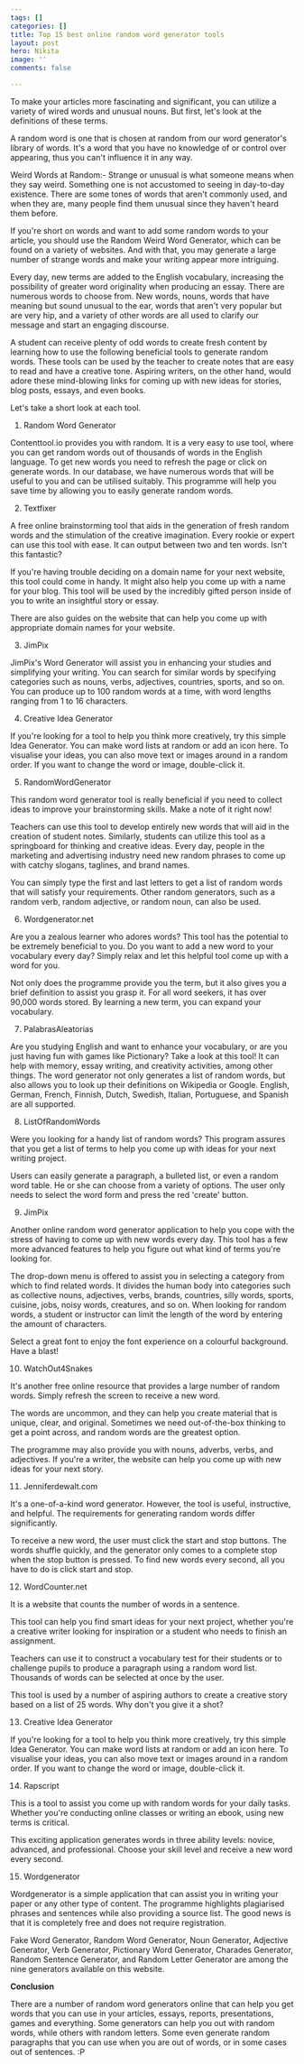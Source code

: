 ```yaml
---
tags: []
categories: []
title: Top 15 best online random word generator tools
layout: post
hero: Nikita
image: ''
comments: false

---
```


To make your articles more fascinating and significant, you can utilize a variety of wired words and unusual nouns. But first, let's look at the definitions of these terms.

A random word is one that is chosen at random from our word generator's library of words. It's a word that you have no knowledge of or control over appearing, thus you can't influence it in any way.

Weird Words at Random:- Strange or unusual is what someone means when they say weird. Something one is not accustomed to seeing in day-to-day existence. There are some tones of words that aren't commonly used, and when they are, many people find them unusual since they haven't heard them before.

If you're short on words and want to add some random words to your article, you should use the Random Weird Word Generator, which can be found on a variety of websites. And with that, you may generate a large number of strange words and make your writing appear more intriguing.

Every day, new terms are added to the English vocabulary, increasing the possibility of greater word originality when producing an essay. There are numerous words to choose from. New words, nouns, words that have meaning but sound unusual to the ear, words that aren't very popular but are very hip, and a variety of other words are all used to clarify our message and start an engaging discourse.

A student can receive plenty of odd words to create fresh content by learning how to use the following beneficial tools to generate random words. These tools can be used by the teacher to create notes that are easy to read and have a creative tone. Aspiring writers, on the other hand, would adore these mind-blowing links for coming up with new ideas for stories, blog posts, essays, and even books.

Let's take a short look at each tool.

1. Random Word Generator

Contenttool.io provides you with random. It is a very easy to use tool, where you can get random words out of thousands of words in the English language. To get new words you need to refresh the page or click on generate words. In our database, we have numerous words that will be useful to you and can be utilised suitably. This programme will help you save time by allowing you to easily generate random words.

2. Textfixer

A free online brainstorming tool that aids in the generation of fresh random words and the stimulation of the creative imagination. Every rookie or expert can use this tool with ease. It can output between two and ten words. Isn't this fantastic?

If you're having trouble deciding on a domain name for your next website, this tool could come in handy. It might also help you come up with a name for your blog. This tool will be used by the incredibly gifted person inside of you to write an insightful story or essay.

There are also guides on the website that can help you come up with appropriate domain names for your website.

3. JimPix

JimPix's Word Generator will assist you in enhancing your studies and simplifying your writing. You can search for similar words by specifying categories such as nouns, verbs, adjectives, countries, sports, and so on. You can produce up to 100 random words at a time, with word lengths ranging from 1 to 16 characters.

4. Creative Idea Generator

If you're looking for a tool to help you think more creatively, try this simple Idea Generator. You can make word lists at random or add an icon here. To visualise your ideas, you can also move text or images around in a random order. If you want to change the word or image, double-click it.

5. RandomWordGenerator

This random word generator tool is really beneficial if you need to collect ideas to improve your brainstorming skills. Make a note of it right now!

Teachers can use this tool to develop entirely new words that will aid in the creation of student notes. Similarly, students can utilize this tool as a springboard for thinking and creative ideas. Every day, people in the marketing and advertising industry need new random phrases to come up with catchy slogans, taglines, and brand names.

You can simply type the first and last letters to get a list of random words that will satisfy your requirements. Other random generators, such as a random verb, random adjective, or random noun, can also be used.

6. Wordgenerator.net

Are you a zealous learner who adores words? This tool has the potential to be extremely beneficial to you. Do you want to add a new word to your vocabulary every day? Simply relax and let this helpful tool come up with a word for you.

Not only does the programme provide you the term, but it also gives you a brief definition to assist you grasp it. For all word seekers, it has over 90,000 words stored. By learning a new term, you can expand your vocabulary.

7. PalabrasAleatorias

Are you studying English and want to enhance your vocabulary, or are you just having fun with games like Pictionary? Take a look at this tool! It can help with memory, essay writing, and creativity activities, among other things. The word generator not only generates a list of random words, but also allows you to look up their definitions on Wikipedia or Google. English, German, French, Finnish, Dutch, Swedish, Italian, Portuguese, and Spanish are all supported.

8. ListOfRandomWords

Were you looking for a handy list of random words? This program assures that you get a list of terms to help you come up with ideas for your next writing project.

Users can easily generate a paragraph, a bulleted list, or even a random word table. He or she can choose from a variety of options. The user only needs to select the word form and press the red 'create' button.

9. JimPix

Another online random word generator application to help you cope with the stress of having to come up with new words every day. This tool has a few more advanced features to help you figure out what kind of terms you're looking for.

The drop-down menu is offered to assist you in selecting a category from which to find related words. It divides the human body into categories such as collective nouns, adjectives, verbs, brands, countries, silly words, sports, cuisine, jobs, noisy words, creatures, and so on. When looking for random words, a student or instructor can limit the length of the word by entering the amount of characters.

Select a great font to enjoy the font experience on a colourful background. Have a blast!

10. WatchOut4Snakes

It's another free online resource that provides a large number of random words. Simply refresh the screen to receive a new word.

The words are uncommon, and they can help you create material that is unique, clear, and original. Sometimes we need out-of-the-box thinking to get a point across, and random words are the greatest option.

The programme may also provide you with nouns, adverbs, verbs, and adjectives. If you're a writer, the website can help you come up with new ideas for your next story.

11. Jenniferdewalt.com

It's a one-of-a-kind word generator. However, the tool is useful, instructive, and helpful. The requirements for generating random words differ significantly.

To receive a new word, the user must click the start and stop buttons. The words shuffle quickly, and the generator only comes to a complete stop when the stop button is pressed. To find new words every second, all you have to do is click start and stop.

12. WordCounter.net

It is a website that counts the number of words in a sentence.

This tool can help you find smart ideas for your next project, whether you're a creative writer looking for inspiration or a student who needs to finish an assignment.

Teachers can use it to construct a vocabulary test for their students or to challenge pupils to produce a paragraph using a random word list. Thousands of words can be selected at once by the user.

This tool is used by a number of aspiring authors to create a creative story based on a list of 25 words. Why don't you give it a shot?

13. Creative Idea Generator

If you're looking for a tool to help you think more creatively, try this simple Idea Generator. You can make word lists at random or add an icon here. To visualise your ideas, you can also move text or images around in a random order. If you want to change the word or image, double-click it.

14. Rapscript

This is a tool to assist you come up with random words for your daily tasks. Whether you're conducting online classes or writing an ebook, using new terms is critical.

This exciting application generates words in three ability levels: novice, advanced, and professional. Choose your skill level and receive a new word every second.

15. Wordgenerator

Wordgenerator is a simple application that can assist you in writing your paper or any other type of content. The programme highlights plagiarised phrases and sentences while also providing a source list. The good news is that it is completely free and does not require registration.

Fake Word Generator, Random Word Generator, Noun Generator, Adjective Generator, Verb Generator, Pictionary Word Generator, Charades Generator, Random Sentence Generator, and Random Letter Generator are among the nine generators available on this website.

**Conclusion**

There are a number of random word generators online that can help you get words that you can use in your articles, essays, reports, presentations, games and everything. Some generators can help you out with random words, while others with random letters. Some even generate random paragraphs that you can use when you are out of words, or in some cases out of sentences. :P